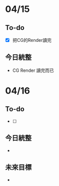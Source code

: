 # 04/15
## To-do
- [x] 把CG的Render讀完
## 今日統整
- CG Render 讀完而已
# 04/16
## To-do
- [ ] 
## 今日統整
- 
## 未來目標
- 